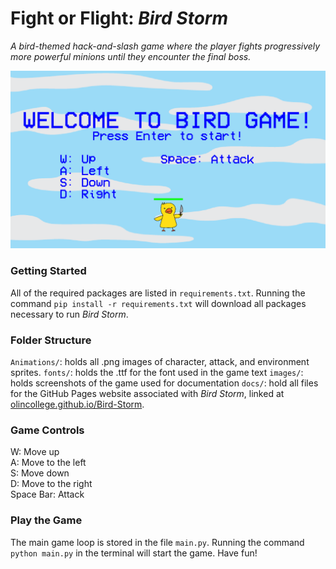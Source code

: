 # Fight or Flight: *Bird Storm*
*A bird-themed hack-and-slash game where the player fights progressively more powerful minions until they encounter the final boss.*

![Game Intro Screen](images/game_screenshot.png)

### Getting Started
All of the required packages are listed in `requirements.txt`. Running the command `pip install -r requirements.txt` will download all packages necessary to run *Bird Storm*.

### Folder Structure
`Animations/`: holds all .png images of character, attack, and environment sprites.
`fonts/`: holds the .ttf for the font used in the game text
`images/`: holds screenshots of the game used for documentation
`docs/`: hold all files for the GitHub Pages website associated with *Bird Storm*, linked at [olincollege.github.io/Bird-Storm](olincollege.github.io/Bird-Storm).

### Game Controls
W: Move up\
A: Move to the left\
S: Move down\
D: Move to the right\
Space Bar: Attack

### Play the Game
The main game loop is stored in the file `main.py`. Running the command `python main.py` in the terminal will start the game. Have fun!


